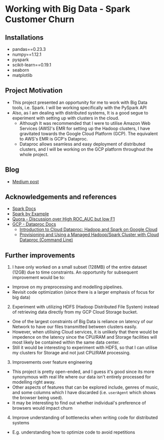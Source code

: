 # Working with Big Data - Spark Customer Churn

## Installations
- pandas==0.23.3
- numpy==1.12.1
- pyspark
- scikit-learn==0.19.1
- seaborn
- matplotlib

## Project Motivation
- This project presented an opportunity for me to work with Big Data tools, i.e. Spark. I will be working specifically with the PySpark API
- Also, as I am dealing with distributed systems, It is a good segue to experiment with setting up with clusters in the cloud.
  - Although It was recommended that I were to utilise Amazon Web Services (AWS)'s EMR for setting up the Hadoop clusters, I have gravitated towards the Google Cloud Platform (GCP). The equivalent to AWS's EMR is GCP's Dataproc.
  - Dataproc allows seamless and easy deployment of distributed clusters, and I will be working on the GCP platform throughout the whole project.

## Blog
- [Medium post](https://medium.com/@jiaren.kjr/sparkify-customer-churn-7e0041106cd8)

## Acknowledgements and references
- [Spark Docs](https://spark.apache.org/docs/3.1.1/)
- [Spark by Example](https://sparkbyexamples.com/)
- [Quora - Discussion over High ROC_AUC but low F1](https://www.quora.com/What-does-it-mean-to-have-high-AUC-but-low-F1-score)
- [GCP - Dataproc Docs](https://cloud.google.com/dataproc/docs)
  - [Introduction to Cloud Dataproc: Hadoop and Spark on Google Cloud](https://www.cloudskillsboost.google/focuses/672?catalog_rank=%7B%22rank%22%3A2%2C%22num_filters%22%3A0%2C%22has_search%22%3Atrue%7D&parent=catalog&search_id=16800999)
  - [Provisioning and Using a Managed Hadoop/Spark Cluster with Cloud Dataproc (Command Line)](https://www.cloudskillsboost.google/focuses/3398?catalog_rank=%7B%22rank%22%3A3%2C%22num_filters%22%3A0%2C%22has_search%22%3Atrue%7D&parent=catalog&search_id=16800999)

## Further improvements
1. I have only worked on a small subset (128MB) of the entire dataset (12GB) due to time constraints. An opportunity for subsequent improvement would be to:
  - Improve on my preprocessing and modelling pipelines.
  - Revisit code optimization (since there is a larger emphasis of focus for big data)
2. Experiment with utilizing HDFS (Hadoop Distributed File System) instead of retrieving data directly from my GCP Cloud Storage bucket.
  - One of the largest constraints of Big Data is reliance on latency of our Network to have our files transmitted between clusters easily. 
  - However, when utilising Cloud services, it is unlikely that there would be impedence on the latency since the CPU/RAM and Storage facilities will most likely be contained within the same data center.
  - Still it would be interesting to experiment with HDFS, so that I can utilise my clusters for Storage and not just CPU/RAM processing.
3. Improvements over feature engineering
  - This project is pretty open-ended, and I guess it's good since its more synonymous with real life where our data isn't entirely processed for modelling right away.
  - Other aspects of features that can be explored include, genres of music, and some columns which I have discarded (i.e. `userAgent` which shows the browser being used).
  - It may be interesting to find out whether individual's preference of browsers would impact churn
4. Improve understanding of bottlenecks when writing code for distributed systems
  - E.g. understanding how to optimize code to avoid repetitions
